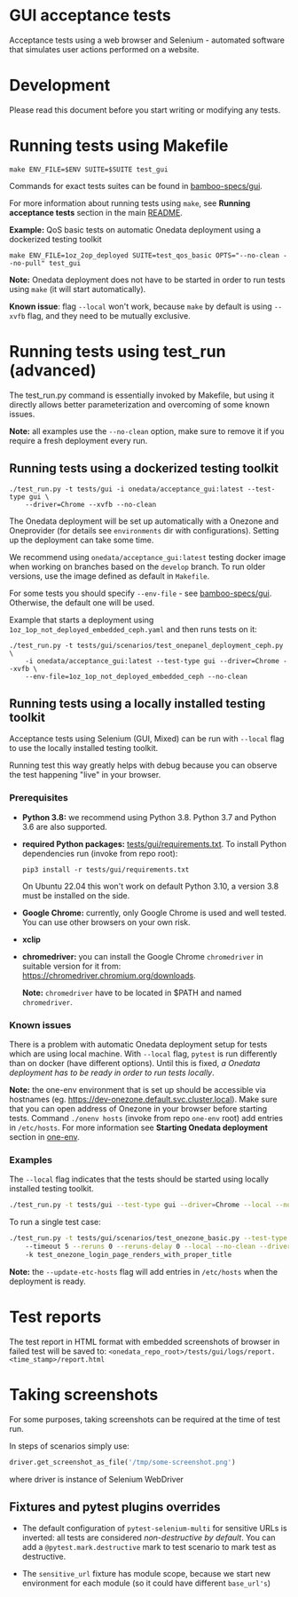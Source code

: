 # GUI acceptance tests

Acceptance tests using a web browser and Selenium - automated software that
simulates user actions performed on a website.


# Development

Please read this document before you start writing or modifying any tests.


# Running tests using Makefile

```
make ENV_FILE=$ENV SUITE=$SUITE test_gui
```

Commands for exact tests suites can be found in
[bamboo-specs/gui](../../bamboo-specs/gui-acceptance-src.yml).

For more information about running tests using `make`, see 
**Running acceptance tests** section in the main [README](../../README.md).

**Example:**
QoS basic tests on automatic Onedata deployment using a dockerized testing toolkit
```
make ENV_FILE=1oz_2op_deployed SUITE=test_qos_basic OPTS="--no-clean --no-pull" test_gui
```
**Note:** Onedata deployment does not have to be started in order to run
tests using `make` (it will start automatically).

**Known issue**: flag `--local` won't work, because `make` by default is using 
`--xvfb` flag, and they need to be mutually exclusive.
<!--- TODO VFS-9881 delete the above note after making --local and --xvfb flags mutually exclusive in Makefile -->


# Running tests using test_run (advanced)

The test_run.py command is essentially invoked by Makefile, but using it directly
allows better parameterization and overcoming of some known issues.

**Note:** all examples use the `--no-clean` option, make sure to remove it if you
require a fresh deployment every run.

## Running tests using a dockerized testing toolkit

```
./test_run.py -t tests/gui -i onedata/acceptance_gui:latest --test-type gui \
    --driver=Chrome --xvfb --no-clean
```

The Onedata deployment will be set up automatically with a Onezone and Oneprovider
(for details see `environments` dir with configurations). Setting up the deployment
can take some time.

We recommend using `onedata/acceptance_gui:latest` testing docker image 
when working on branches based on the `develop` branch. To run older versions, 
use the image defined as default in `Makefile`.

For some tests you should specify `--env-file` - see 
[bamboo-specs/gui](../../bamboo-specs/gui-acceptance-src.yml).
Otherwise, the default one will be used.

Example that starts a deployment using `1oz_1op_not_deployed_embedded_ceph.yaml`
and then runs tests on it:
```
./test_run.py -t tests/gui/scenarios/test_onepanel_deployment_ceph.py \
    -i onedata/acceptance_gui:latest --test-type gui --driver=Chrome --xvfb \
    --env-file=1oz_1op_not_deployed_embedded_ceph --no-clean
```

## Running tests using a locally installed testing toolkit

Acceptance tests using Selenium (GUI, Mixed) can be run with `--local` flag to
use the locally installed testing toolkit.

Running test this way greatly helps with debug because you can observe the test 
happening "live" in your browser. 
<!--- TODO VFS-10023 write about automatic setup on local machine -->

### Prerequisites

* **Python 3.8:**
  we recommend using Python 3.8. Python 3.7 and Python 3.6 are also supported.

* **required Python packages:** [tests/gui/requirements.txt](requirements.txt).
  To install Python dependencies run (invoke from repo root):
   ```
   pip3 install -r tests/gui/requirements.txt
   ```
  On Ubuntu 22.04 this won't work on default Python 3.10, a version 3.8
  must be installed on the side.

* **Google Chrome:**
  currently, only Google Chrome is used and well tested.
  You can use other browsers on your own risk.

* **xclip**

* **chromedriver:**
  you can install the Google Chrome `chromedriver` in suitable
  version for it from: https://chromedriver.chromium.org/downloads.

  **Note:** `chromedriver` have to be located in $PATH and named `chromedriver`.

### Known issues

There is a problem with automatic Onedata deployment setup for tests which
are using local machine. With `--local` flag, `pytest` is run differently than
on docker (have different options). Until this is fixed, *a Onedata deployment 
has to be ready in order to run tests locally*.

**Note:** the one-env environment that is set up should be accessible via hostnames
(eg. https://dev-onezone.default.svc.cluster.local). Make sure that you can open address
of Onezone in your browser before starting tests.
Command `./onenv hosts` (invoke from repo `one-env` root) add entries
in `/etc/hosts`. For more information see **Starting Onedata deployment** section in
[one-env](https://git.onedata.org/projects/VFS/repos/onedev/browse/guides/one-env.md).

### Examples

The `--local` flag indicates that the tests should be started using locally 
installed testing toolkit.

```bash
./test_run.py -t tests/gui --test-type gui --driver=Chrome --local --no-clean
```

To run a single test case:

```bash
./test_run.py -t tests/gui/scenarios/test_onezone_basic.py --test-type gui -vvv \ 
    --timeout 5 --reruns 0 --reruns-delay 0 --local --no-clean --driver=Chrome \ 
    -k test_onezone_login_page_renders_with_proper_title
```

**Note:** the `--update-etc-hosts` flag will add entries in `/etc/hosts` when the 
deployment is ready.


# Test reports

The test report in HTML format with embedded screenshots of browser in failed test will be saved to:
`<onedata_repo_root>/tests/gui/logs/report.<time_stamp>/report.html`

# Taking screenshots

For some purposes, taking screenshots can be required at the time of test run.

In steps of scenarios simply use:
```python
driver.get_screenshot_as_file('/tmp/some-screenshot.png')
```
where driver is instance of Selenium WebDriver

## Fixtures and pytest plugins overrides

* The default configuration of `pytest-selenium-multi` for sensitive URLs is inverted:
all tests are considered *non-destructive by default*.
You can add a ```@pytest.mark.destructive``` mark to test scenario to mark test as destructive.

* The `sensitive_url` fixture has module scope, because we start new environment for each module
(so it could have different `base_url's`)
